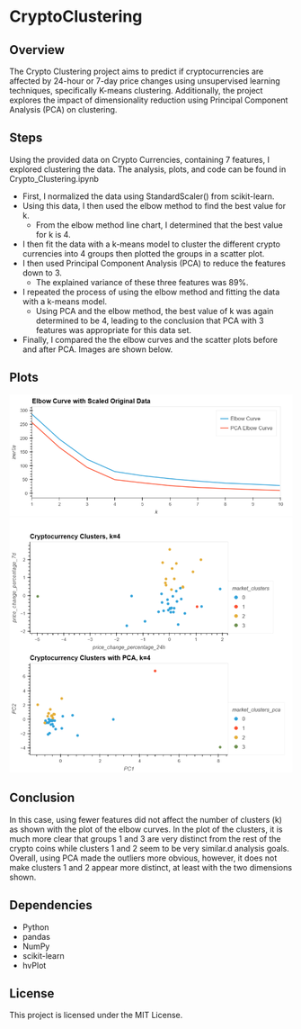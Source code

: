 # CryptoClustering
## Overview
The Crypto Clustering project aims to predict if cryptocurrencies are affected by 24-hour or 7-day price changes using unsupervised learning techniques, specifically K-means clustering. Additionally, the project explores the impact of dimensionality reduction using Principal Component Analysis (PCA) on clustering.

## Steps
Using the provided data on Crypto Currencies, containing 7 features, I explored clustering the data. The analysis, plots, and code can be found in Crypto_Clustering.ipynb

* First, I normalized the data using StandardScaler() from scikit-learn.
* Using this data, I then used the elbow method to find the best value for k.
  * From the elbow method line chart, I determined that the best value for k is 4.
* I then fit the data with a k-means model to cluster the different crypto currencies into 4 groups then plotted the groups in a scatter plot.
* I then used Principal Component Analysis (PCA) to reduce the features down to 3.
  * The explained variance of these three features was 89%.
* I repeated the process of using the elbow method and fitting the data with a k-means model.
  * Using PCA and the elbow method, the best value of k was again determined to be 4, leading to the conclusion that PCA with 3 features was appropriate for this data set.
* Finally, I compared the the elbow curves and the scatter plots before and after PCA. Images are shown below.

## Plots
![elbow_curves](Resources/elbow_curves.png)
![crypto_clusters](Resources/crypto_clusters.png)

## Conclusion
In this case, using fewer features did not affect the number of clusters (k) as shown with the plot of the elbow curves. In the plot of the clusters, it is much more clear that groups 1 and 3 are very distinct from the rest of the crypto coins while clusters 1 and 2 seem to be very similar.d analysis goals.
Overall, using PCA made the outliers more obvious, however, it does not make clusters 1 and 2 appear more distinct, at least with the two dimensions shown.
## Dependencies
* Python
* pandas
* NumPy
* scikit-learn
* hvPlot

## License
This project is licensed under the MIT License.